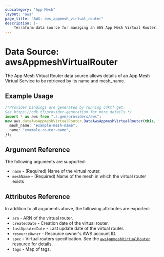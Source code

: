 ```yaml
---
subcategory: "App Mesh"
layout: "aws"
page_title: "AWS: aws_appmesh_virtual_router"
description: |-
    Terraform data source for managing an AWS App Mesh Virtual Router.
---
```


# Data Source: awsAppmeshVirtualRouter

The App Mesh Virtual Router data source allows details of an App Mesh Virtual Service to be retrieved by its name and mesh\_name.

## Example Usage

```typescript
/*Provider bindings are generated by running cdktf get.
See https://cdk.tf/provider-generation for more details.*/
import * as aws from "./.gen/providers/aws";
new aws.dataAwsAppmeshVirtualRouter.DataAwsAppmeshVirtualRouter(this, "test", {
  mesh_name: "example-mesh-name",
  name: "example-router-name",
});

```

## Argument Reference

The following arguments are supported:

* `name` - (Required) Name of the virtual router.
* `meshName` - (Required) Name of the mesh in which the virtual router exists

## Attributes Reference

In addition to all arguments above, the following attributes are exported:

* `arn` - ARN of the virtual router.
* `createdDate` - Creation date of the virtual router.
* `lastUpdatedDate` - Last update date of the virtual router.
* `resourceOwner` - Resource owner's AWS account ID.
* `spec` - Virtual routers specification. See the [`awsAppmeshVirtualRouter`](/docs/providers/aws/r/appmesh_virtual_router.html#spec) resource for details.
* `tags` - Map of tags.
